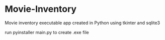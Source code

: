 # Movie-Inventory
Movie inventory executable app created in Python using tkinter and sqlite3

run pyinstaller main.py to create .exe file

